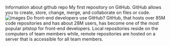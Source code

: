 Information about github repo
My first repository on GitHub.
GitHub allows you to create, store, change, merge, and collaborate on files or code.
![images](https://github.com/Oluwafimi/this-is-my-first-project/assets/128043468/0a8a5b9d-d051-408b-8690-240da4be86d9)
Do front-end developers use GitHub?
GitHub, that hosts over 85M code repositories and has about 28M users, has become one of the most popular pitstop for front-end developers.
Local repositories reside on the computers of team members while, remote repositories are hosted on a server that is accessible for all team members.
